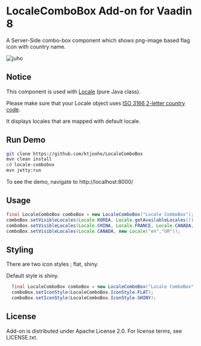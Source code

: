 LocaleComboBox Add-on for Vaadin 8
=============
A Server-Side combo-box component which shows png-image based flag icon with country name. 

![juho](http://i.imgur.com/CgAuHlE.png)

## Notice
<p> This component is used with <a href="https://docs.oracle.com/javase/7/docs/api/java/util/Locale.html">Locale</a> (pure Java class). </p>
<p> Please make sure that your Locale object uses <a href="https://en.wikipedia.org/wiki/ISO_3166-1_alpha-2#Current_codes">ISO 3166 2-letter country code</a>. </p>
<p> It displays locales that are mapped with default locale.</p>

## Run Demo
```bash
git clone https://github.com/ktjooho/LocaleComboBox
mvn clean install
cd locale-combobox
mvn jetty:run
```
To see the demo, navigate to http://localhost:8000/

## Usage

``` java
final LocaleComboBox comboBox = new LocaleComboBox("Locale ComboBox");
comboBox.setVisibleLocales(Locale.KOREA, Locale.getAvailableLocales());
comboBox.setVisibleLocales(Locale.CHINA, Locale.FRANCE, Locale.CANADA, Locale.JAPAN);
comboBox.setVisibleLocales(Locale.CANADA, new Locale("en","GR"));
```

## Styling
<p> There are two icon styles ; flat, shiny.</p>
<p> Default style is shiny. </p>

``` java
  final LocaleComboBox comboBox = new LocaleComboBox("Locale ComboBox");
  comboBox.setIconStyle(LocaleComboBox.IconStyle.FLAT);
  comboBox.setIconStyle(LocaleComboBox.IconStyle.SHINY);
```

## License
Add-on is distributed under Apache License 2.0. For license terms, see LICENSE.txt.
